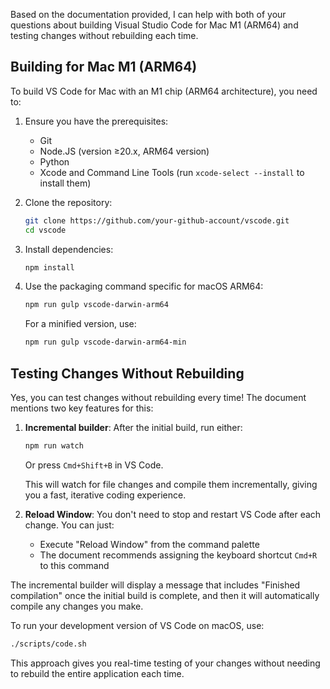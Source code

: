 Based on the documentation provided, I can help with both of your questions about building Visual Studio Code for Mac M1 (ARM64) and testing changes without rebuilding each time.

## Building for Mac M1 (ARM64)

To build VS Code for Mac with an M1 chip (ARM64 architecture), you need to:

1. Ensure you have the prerequisites:
   - Git
   - Node.JS (version ≥20.x, ARM64 version)
   - Python
   - Xcode and Command Line Tools (run `xcode-select --install` to install them)

2. Clone the repository:
   ```bash
   git clone https://github.com/your-github-account/vscode.git
   cd vscode
   ```

3. Install dependencies:
   ```bash
   npm install
   ```

4. Use the packaging command specific for macOS ARM64:
   ```bash
   npm run gulp vscode-darwin-arm64
   ```
   
   For a minified version, use:
   ```bash
   npm run gulp vscode-darwin-arm64-min
   ```

## Testing Changes Without Rebuilding

Yes, you can test changes without rebuilding every time! The document mentions two key features for this:

1. **Incremental builder**: After the initial build, run either:
   ```bash
   npm run watch
   ```
   Or press `Cmd+Shift+B` in VS Code.

   This will watch for file changes and compile them incrementally, giving you a fast, iterative coding experience.

2. **Reload Window**: You don't need to stop and restart VS Code after each change. You can just:
   - Execute "Reload Window" from the command palette
   - The document recommends assigning the keyboard shortcut `Cmd+R` to this command

The incremental builder will display a message that includes "Finished compilation" once the initial build is complete, and then it will automatically compile any changes you make.

To run your development version of VS Code on macOS, use:
```bash
./scripts/code.sh
```

This approach gives you real-time testing of your changes without needing to rebuild the entire application each time.
